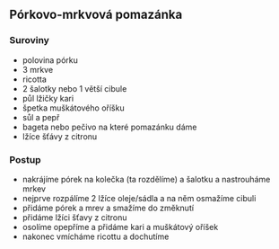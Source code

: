 ## Pórkovo-mrkvová pomazánka

### Suroviny
- polovina pórku
- 3 mrkve
- ricotta
- 2 šalotky nebo 1 větší cibule
- půl lžičky kari
- špetka muškátového oříšku
- sůl a pepř
- bageta nebo pečivo na které pomazánku dáme
- lžíce šťávy z citronu

### Postup
- nakrájíme pórek na kolečka (ta rozdělíme) a šalotku a nastrouháme mrkev
- nejprve rozpálíme 2 lžíce oleje/sádla a na něm osmažíme cibuli
- přidáme pórek a mrev a smažíme do změknutí
- přidáme lžíci šťavy z citronu
- osolíme opepříme a přidáme kari a muškátový oříšek
- nakonec vmícháme ricottu a dochutíme
